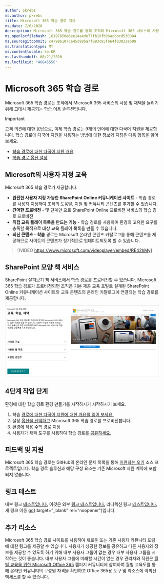 ```yaml
---
author: pkrebs
ms.author: pkrebs
title: Microsoft 365 학습 경로 개요
ms.date: 7/6/2020
description: Microsoft 365 학습 경로를 통해 조직의 Microsoft 365 서비스의 사용 및 채택을 가동중지하는 방법에 대해 알아봅니다. 학습 경로에는 Microsoft 365 테넌트에 손쉽게 프로비전되는 사용자 지정 SharePoint Online 웹 파트 및 최신 SharePoint Online 통신 교육 사이트가 포함됩니다.
ms.openlocfilehash: 16197850e6ee14e4de77fb19fb96acbbcd530004
ms.sourcegitcommit: c47986107ce45d89ba7f093c85f664f03033eb99
ms.translationtype: MT
ms.contentlocale: ko-KR
ms.lasthandoff: 08/21/2020
ms.locfileid: "46845550"
---
```

# <a name="microsoft-365-learning-pathways"></a>Microsoft 365 학습 경로 
Microsoft 365 학습 경로는 조직에서 Microsoft 365 서비스의 사용 및 채택을 늘리기 위해 고대시 제공되는 학습 이용 솔루션입니다.    

> [!IMPORTANT]
> 고객 의견에 대한 응답으로, 이제 학습 경로는 9개의 언어에 대한 다국어 지원을 제공합니다. 학습 경로에 다국어 지원을 사용하는 방법에 대한 정보와 지침은 다음 항목을 읽어보세요. 
>- [학습 경로에 대한 다국어 지원 개요](custom_overview_ml.md) 
>- [학습 경로 옵션 설정](custom_setupoptions.md)  

## <a name="on-demand-custom-training-from-microsoft"></a>Microsoft의 사용자 지정 교육

Microsoft 365 학습 경로가 제공합니다.

- **완전한 사용자 지정 가능한 SharePoint Online 커뮤니케이션 사이트** - 학습 경로를 사용자 지정하여 조직의 도움말, 지원 및 커뮤니티 콘텐츠를 추가할 수 있습니다.
- **간어한 프로비전** - 몇 단계만 으로 SharePoint Online 프로비전 서비스의 학습 경로 프로비전
- **직접 교육 플레이 목록을 만드는 기능** - 학습 경로를 사용하여 환경의 고유한 요구를 충족할 목적으로 대상 교육 플레이 목록을 만들 수 있습니다.
- **최신 콘텐츠 - 학습** 경로는 Microsoft 온라인 콘텐츠 카탈로그를 통해 콘텐츠를 제공하므로 사이트의 콘텐츠가 정기적으로 업데이트되도록 할 수 있습니다.

> [!VIDEO https://www.microsoft.com/videoplayer/embed/RE42hMy]

## <a name="sharepoint-look-book-service"></a>SharePoint 모양 책 서비스
SharePoint 살펴보기 책 서비스에서 학습 경로를 프로비전할 수 있습니다. Microsoft 365 학습 경로가 프로비전되면 조직은 기본 제공 교육 포털로 설계된 SharePoint Online 커뮤니케이션 사이트와 교육 콘텐츠의 온라인 카탈로그에 연결되는 학습 경로를 제공합니다. 

![cg-provision.png](media/cg-provision.png)

## <a name="4-easy-steps"></a>4단계 작업 단계
환경에 대한 학습 경로 환경 만들기를 시작하시기 시작하시기 보세요.
1. 학습 [경로에 대한 다국어 지원에 대한 개요를 읽어 보세요.](custom_overview_ml.md) 
2. 설정 [옵션을 선택하고](custom_setupoptions.md) Microsoft 365 학습 경로를 프로비전합니다.  
3. 환경에 적용 수학 경로 지정
4. 사용자가 채택 도구를 사용하여 학습 경로를 [공유하세요.](driveadoption.md)

## <a name="feedback-and-support"></a>피드백 및 지원

Microsoft 365 학습 경로는 GitHub의 온라인 문제 목록을 통해 [지원되는 오기](https://aka.ms/CustomLearningHelp) 소스 프로젝트입니다. 학습 경로 솔루션과 해당 구성 요소는 기존 Microsoft 지원 계약에 포함되지 않습니다.  
## <a name="link-test"></a>링크 테스트
내부 링크 [테스트입니다.](custom_setupoptions.md) 이것은 외부 [링크 테스트입니다.](https://adoption.microsoft.com/)
리디렉션 링크 [테스트입니다.](https://aka.ms/CustomLearningHelp)
새 링크 이동 [go](http://stackoverflow.com){:target="_blank" rel="noopener"}입니다.

## <a name="additional-resources"></a>추가 리소스
Microsoft 365 학습 경로 사이트를 사용하여 새로운 또는 기존 사용자 커뮤니티 포럼에 대한 링크를 제공할 수 있습니다. 사용자가 성공한 정보를 공유하고 다른 사용자와 정보를 제공할 수 있도록 하기 위해 내부 사용자 그룹이 없는 경우 내부 사용자 그룹을 시작하는 것이 좋습니다.  내부 사용자 그룹에 미래할 시간이 없는 경우 관리자와 직원은 [월별 교육을 위한 Microsoft Office 365](https://aka.ms/O365Champions) 캠퍼지 커뮤니티에 참여하여 월별 교육도를 통해 온라인 커뮤니티의 구성원 자격을 확인하고 Office 365용 도구 및 리소스에 이최신 액세스를 할 수 있습니다.  